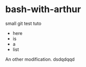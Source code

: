 # bash-with-arthur
small git test tuto
 * here 
 * is
 * a 
 * list

An other modification.
dsdqdqqd
